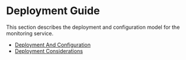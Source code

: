 # Deployment Guide

This section describes the deployment and configuration model for the monitoring service.

* [Deployment And Configuration](DepAndConfig)
* [Deployment Considerations](DepConsiderations)